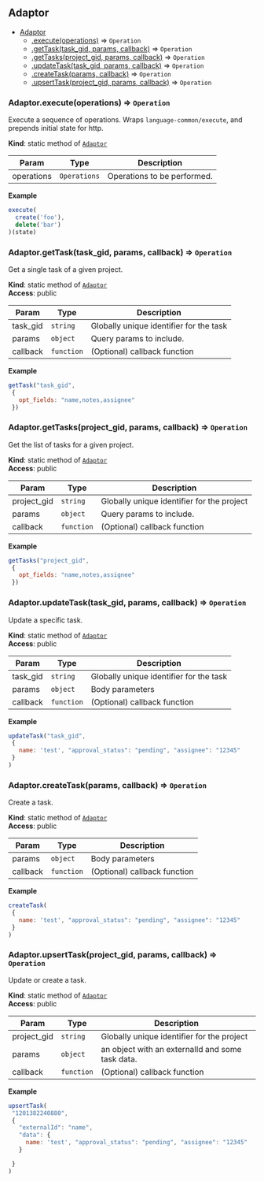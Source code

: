 <a name="module_Adaptor"></a>

## Adaptor

* [Adaptor](#module_Adaptor)
    * [.execute(operations)](#module_Adaptor.execute) ⇒ <code>Operation</code>
    * [.getTask(task_gid, params, callback)](#module_Adaptor.getTask) ⇒ <code>Operation</code>
    * [.getTasks(project_gid, params, callback)](#module_Adaptor.getTasks) ⇒ <code>Operation</code>
    * [.updateTask(task_gid, params, callback)](#module_Adaptor.updateTask) ⇒ <code>Operation</code>
    * [.createTask(params, callback)](#module_Adaptor.createTask) ⇒ <code>Operation</code>
    * [.upsertTask(project_gid, params, callback)](#module_Adaptor.upsertTask) ⇒ <code>Operation</code>

<a name="module_Adaptor.execute"></a>

### Adaptor.execute(operations) ⇒ <code>Operation</code>
Execute a sequence of operations.
Wraps `language-common/execute`, and prepends initial state for http.

**Kind**: static method of [<code>Adaptor</code>](#module_Adaptor)  

| Param | Type | Description |
| --- | --- | --- |
| operations | <code>Operations</code> | Operations to be performed. |

**Example**  
```js
execute(
  create('foo'),
  delete('bar')
)(state)
```
<a name="module_Adaptor.getTask"></a>

### Adaptor.getTask(task_gid, params, callback) ⇒ <code>Operation</code>
Get a single task of a given project.

**Kind**: static method of [<code>Adaptor</code>](#module_Adaptor)  
**Access**: public  

| Param | Type | Description |
| --- | --- | --- |
| task_gid | <code>string</code> | Globally unique identifier for the task |
| params | <code>object</code> | Query params to include. |
| callback | <code>function</code> | (Optional) callback function |

**Example**  
```js
getTask("task_gid",
 {
   opt_fields: "name,notes,assignee"
 })
```
<a name="module_Adaptor.getTasks"></a>

### Adaptor.getTasks(project_gid, params, callback) ⇒ <code>Operation</code>
Get the list of tasks for a given project.

**Kind**: static method of [<code>Adaptor</code>](#module_Adaptor)  
**Access**: public  

| Param | Type | Description |
| --- | --- | --- |
| project_gid | <code>string</code> | Globally unique identifier for the project |
| params | <code>object</code> | Query params to include. |
| callback | <code>function</code> | (Optional) callback function |

**Example**  
```js
getTasks("project_gid",
 {
   opt_fields: "name,notes,assignee"
 })
```
<a name="module_Adaptor.updateTask"></a>

### Adaptor.updateTask(task_gid, params, callback) ⇒ <code>Operation</code>
Update a specific task.

**Kind**: static method of [<code>Adaptor</code>](#module_Adaptor)  
**Access**: public  

| Param | Type | Description |
| --- | --- | --- |
| task_gid | <code>string</code> | Globally unique identifier for the task |
| params | <code>object</code> | Body parameters |
| callback | <code>function</code> | (Optional) callback function |

**Example**  
```js
updateTask("task_gid",
 {
   name: 'test', "approval_status": "pending", "assignee": "12345"
 }
)
```
<a name="module_Adaptor.createTask"></a>

### Adaptor.createTask(params, callback) ⇒ <code>Operation</code>
Create a task.

**Kind**: static method of [<code>Adaptor</code>](#module_Adaptor)  
**Access**: public  

| Param | Type | Description |
| --- | --- | --- |
| params | <code>object</code> | Body parameters |
| callback | <code>function</code> | (Optional) callback function |

**Example**  
```js
createTask(
 {
   name: 'test', "approval_status": "pending", "assignee": "12345"
 }
)
```
<a name="module_Adaptor.upsertTask"></a>

### Adaptor.upsertTask(project_gid, params, callback) ⇒ <code>Operation</code>
Update or create a task.

**Kind**: static method of [<code>Adaptor</code>](#module_Adaptor)  
**Access**: public  

| Param | Type | Description |
| --- | --- | --- |
| project_gid | <code>string</code> | Globally unique identifier for the project |
| params | <code>object</code> | an object with an externalId and some task data. |
| callback | <code>function</code> | (Optional) callback function |

**Example**  
```js
upsertTask(
 "1201382240880",
 {
   "externalId": "name",
   "data": {
     name: 'test', "approval_status": "pending", "assignee": "12345"
   }

 }
)
```
